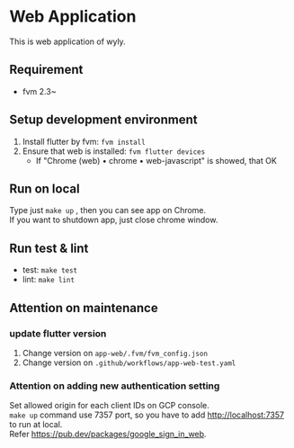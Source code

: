 # Web Application

This is web application of wyly.

## Requirement

- fvm 2.3~

## Setup development environment

1. Install flutter by fvm: `fvm install`
2. Ensure that web is installed: `fvm flutter devices`
   - If "Chrome (web) • chrome • web-javascript" is showed, that OK

## Run on local

Type just `make up` , then you can see app on Chrome.  
If you want to shutdown app, just close chrome window.

## Run test & lint

- test: `make test`
- lint: `make lint`

## Attention on maintenance

### update flutter version

1. Change version on `app-web/.fvm/fvm_config.json`
2. Change version on `.github/workflows/app-web-test.yaml`

### Attention on adding new authentication setting

Set allowed origin for each client IDs on GCP console.  
`make up` command use 7357 port, so you have to add <http://localhost:7357> to run at local.  
Refer <https://pub.dev/packages/google_sign_in_web>.

